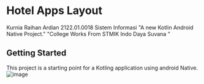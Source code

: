 # Hotel Apps Layout
Kurnia Raihan Ardian
2122.01.0018
Sistem Informasi
"A new Kotlin Android Native Project."
"College Works From STMIK Indo Daya Suvana "
## Getting Started
This project is a starting point for a Kotling application using android Native.
![image](https://github.com/lexynotfound/hotel_aps/assets/36406297/b2c645d8-9c20-4b58-a757-c7178f70eb12)
